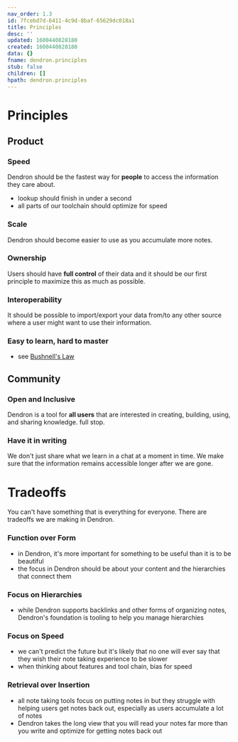 ```yaml
---
nav_order: 1.3
id: 7fcebd7d-6411-4c9d-8baf-65629dc018a1
title: Principles
desc: ''
updated: 1600440828180
created: 1600440828180
data: {}
fname: dendron.principles
stub: false
children: []
hpath: dendron.principles
---
```

# Principles

## Product

### Speed

Dendron should be the fastest way for **people** to access the information they care about.

- lookup should finish in under a second
- all parts of our toolchain should optimize for speed

### Scale

Dendron should become easier to use as you accumulate more notes. 

### Ownership

Users should have **full control** of their data and it should be our first principle to maximize this as much as possible.

### Interoperability

It should be possible to import/export your data from/to any other source where a user might want to use their information.

### Easy to learn, hard to master

- see [Bushnell's Law
  ](https://en.wikipedia.org/wiki/Bushnell%27s_Law#:~:text=Bushnell's%20Law%20or%20Nolan's%20Law,first%20quarter%20and%20the%20hundredth.)

## Community

### Open and Inclusive

Dendron is a tool for **all users** that are interested in creating, building, using, and sharing knowledge. full stop. 

### Have it in writing

We don't just share what we learn in a chat at a moment in time. We make sure that the information remains accessible longer after we are gone. 

# Tradeoffs

You can't have something that is everything for everyone. There are tradeoffs we are making in Dendron.

### Function over Form

- in Dendron, it's more important for something to be useful than it is to be beautiful 
- the focus in Dendron should be about your content and the hierarchies that connect them

### Focus on Hierarchies

- while Dendron supports backlinks and other forms of organizing notes, Dendron's foundation is tooling to help you manage hierarchies

### Focus on Speed

- we can't predict the future but it's likely that no one will ever say that they wish their note taking experience to be slower
- when thinking about features and tool chain, bias for speed

### Retrieval over Insertion

- all note taking tools focus on putting notes in but they struggle with helping users get notes back out, especially as users accumulate a lot of notes
- Dendron takes the long view that you will read your notes far more than you write and optimize for getting notes back out
